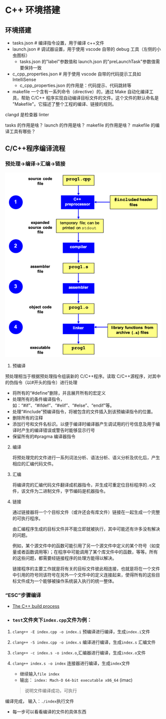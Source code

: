 # C++ 环境搭建


## 环境搭建

- tasks.json # 编译指令设置，用于编译 c++文件
- launch.json # 调试器设置，用于使用 vscode 自带的 debug 工具（左侧的小虫图标）
  - tasks.json 的"label"参数值和 launch.json 的"preLaunchTask"参数值需要保持一致
- c_cpp_properties.json # 用于使用 vscode 自带的代码提示工具如 IntelliSense
  - c_cpp_properties.json 的作用是：代码提示、代码跳转等
- makefile 一个含有一系列命令（directive）的，通过 Make 自动化编译工具，帮助 C/C++ 程序实现自动编译目标文件的文件。这个文件的默认命名是 "Makefile"。它描述了整个工程的编译、链接的规则。

clangd 是检查器
linter

tasks 的作用是啥？
launch 的作用是啥？
makefile 的作用是啥？
makefile 的编译工具有哪些？

## C/C++程序编译流程

### 预处理->编译->汇编->链接

![](./images/build.png)

1. 预编译

预处理相当于根据预处理指令组装新的 C/C++程序。读取 C/C++源程序，对其中的伪指令（以#开头的指令）进行处理

   - 将所有的“#define”删除，并且展开所有的宏定义
   - 处理所有的条件编译指令，如：“#if”、“#ifdef”、“#elif”、“#else”、“endif”等。
   - 处理“#include”预编译指令，将被包含的文件插入到该预编译指令的位置。
   - 删除所有的注释
   - 添加行号和文件名标识。以便于编译时编译器产生调试用的行号信息及用于编译时产生的编译错误或警告时能够显示行号
   - 保留所有的#pragma 编译器指令

2. 编译

   将预处理完的文件进行一系列词法分析、语法分析、语义分析及优化后，产生相应的汇编代码文件。

3. 汇编

   将编译完的汇编代码文件翻译成机器指令，并生成可重定位目标程序的`.o`文件，该文件为二进制文件，字节编码是机器指令。

4. 链接

   通过链接器将一个个目标文件（或许还会有库文件）链接在一起生成一个完整的可执行程序。

   由汇编程序生成的目标文件并不能立即就被执行，其中可能还有许多没有解决的问题。

   例如，某个源文件中的函数可能引用了另一个源文件中定义的某个符号（如变量或者函数调用等）；在程序中可能调用了某个库文件中的函数，等等。所有的这些问题，都需要经链接程序的处理方能得以解决。

   链接程序的主要工作就是将有关的目标文件彼此相连接，也就是将在一个文件中引用的符号同该符号在另外一个文件中的定义连接起来，使得所有的这些目标文件成为一个能够被操作系统装入执行的统一整体。

### “ESC”步骤编译

- [The C++ build process](https://faculty.cs.niu.edu/~mcmahon/CS241/Notes/build.html)
- ### `test`文件夹下`index.cpp`文件为例：

1. `clang++ -E index.cpp -o index.i` 预编译进行编译，生成`index.i`文件

2. `clang++ -S index.cpp -o index.s` 编译进行编译，生成`index.s` 汇编文件

3. `clang++ -c index.s -o index.o`,汇编器进行编译，生成`index.o`文件

4. `clang++ index.s -o index` 连接器进行编译，生成`index`文件
   - 继续输入`file index`
   - 输出： `index: Mach-O 64-bit executable x86_64`  (imac)
    >说明文件编译成功，可执行

编译完成， 输入：`./index`执行文件

- 每一步可以看看编译的文件的具体东西


